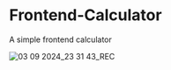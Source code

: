 # Frontend-Calculator
A simple frontend calculator


![03 09 2024_23 31 43_REC](https://github.com/user-attachments/assets/bc51161b-6d3b-4327-958c-0c19d7f1cca8)
